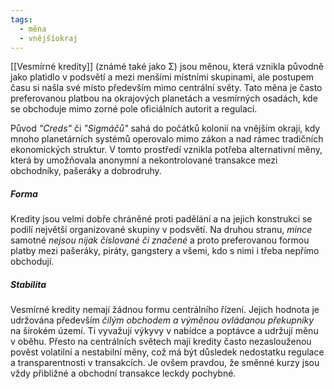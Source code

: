 ```yaml
---
tags:
  - měna
  - vnějšíokraj
---
```



[[Vesmírné kredity]] (známé také jako Σ) jsou měnou, která vznikla původně jako platidlo v podsvětí a mezi menšími místními skupinami, ale postupem času si našla své místo především mimo centrální světy. Tato měna je často preferovanou platbou na okrajových planetách a vesmírných osadách, kde se obchoduje mimo zorné pole oficiálních autorit a regulací.

Původ  *"Creds"* či *"Sigmáčů"* sahá do počátků kolonií na vnějším okraji, kdy mnoho planetárních systémů operovalo mimo zákon a nad rámec tradičních ekonomických struktur. V tomto  prostředí vznikla potřeba alternativní měny, která by umožňovala anonymní a nekontrolované transakce mezi obchodníky, pašeráky a dobrodruhy.

##### Forma
Kredity jsou velmi dobře chráněné proti padělání a na jejich konstrukci se podílí největší organizované skupiny v podsvětí. Na druhou stranu, *mince* samotné *nejsou nijak číslované či značené* a proto preferovanou formou platby mezi pašeráky, piráty, gangstery a všemi, kdo s nimi i třeba nepřímo obchodují.
##### Stabilita
Vesmírné kredity nemají žádnou formu centrálního řízení. Jejich hodnota je udržována především *čilým obchodem a výměnou ovládanou překupníky* na širokém území. Ti vyvažují výkyvy v nabídce a poptávce a udržují měnu v oběhu. Přesto na centrálních světech mají kredity často nezaslouženou pověst volatilní a nestabilní měny, což má být důsledek nedostatku regulace a transparentnosti v transakcích. Je ovšem pravdou, že směnné kurzy jsou vždy přibližné a obchodní transakce leckdy pochybné.